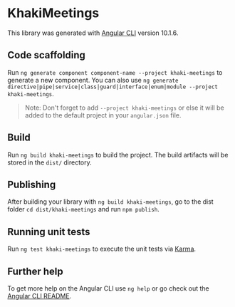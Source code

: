 # KhakiMeetings

This library was generated with [Angular CLI](https://github.com/angular/angular-cli) version 10.1.6.

## Code scaffolding

Run `ng generate component component-name --project khaki-meetings` to generate a new component. You can also use `ng generate directive|pipe|service|class|guard|interface|enum|module --project khaki-meetings`.
> Note: Don't forget to add `--project khaki-meetings` or else it will be added to the default project in your `angular.json` file. 

## Build

Run `ng build khaki-meetings` to build the project. The build artifacts will be stored in the `dist/` directory.

## Publishing

After building your library with `ng build khaki-meetings`, go to the dist folder `cd dist/khaki-meetings` and run `npm publish`.

## Running unit tests

Run `ng test khaki-meetings` to execute the unit tests via [Karma](https://karma-runner.github.io).

## Further help

To get more help on the Angular CLI use `ng help` or go check out the [Angular CLI README](https://github.com/angular/angular-cli/blob/master/README.md).
